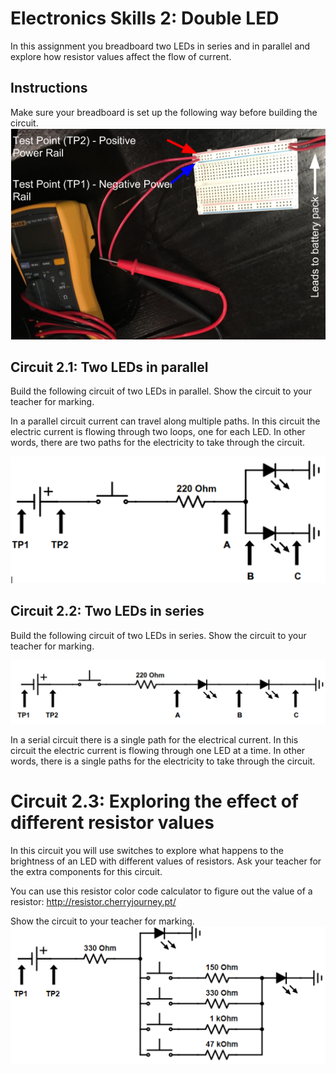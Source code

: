 # Electronics Skills 2: Double LED
In this assignment you breadboard two LEDs in series and in parallel and explore how resistor values affect the flow of current. 

## Instructions
Make sure your breadboard is set up the following way before building the circuit.
![](images/setup.png)

## Circuit 2.1: Two LEDs in parallel
Build the following circuit of two LEDs in parallel. Show the circuit to your teacher for marking.  

In a parallel circuit current can travel along multiple paths. In this circuit the electric current is flowing through two loops, one for each LED. In other words, there are two paths for the electricity to take through the circuit.

![](images/circuit2.1.png)

## Circuit 2.2: Two LEDs in series
Build the following circuit of two LEDs in series. Show the circuit to your teacher for marking.   

![](images/circuit2.2.png)

In a serial circuit there is a single path for the electrical current. In this circuit the electric current is flowing through one LED at a time. In other words, there is a single paths for the electricity to take through the circuit.

# Circuit 2.3: Exploring the effect of different resistor values 
In this circuit you will use switches to explore what happens to the brightness of an LED with different values of resistors. Ask your teacher for the extra components for this circuit.

You can use this resistor color code calculator to figure out the value of a resistor: http://resistor.cherryjourney.pt/ 

Show the circuit to your teacher for marking.  
![](images/circuit2.3.png)
